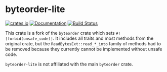 # byteorder-lite

[![crates.io](https://img.shields.io/crates/v/byteorder-lite.svg)](https://crates.io/crates/byteorder-lite)
[![Documentation](https://docs.rs/byteorder-lite/badge.svg)](https://docs.rs/byteorder-lite)
[![Build Status](https://github.com/image-rs/byteorder-lite/workflows/ci/badge.svg)](https://github.com/image-rs/byteorder-lite/actions)

This crate is a fork of the `byteorder` crate which sets
`#![forbid(unsafe_code)]`. It includes all traits and most methods from the
original crate, but the `ReadBytesExt::read_*_into` family of methods had to be
removed because they currently cannot be implemented without unsafe code.

`byteorder-lite` is not affiliated with the main `byteorder` crate.
